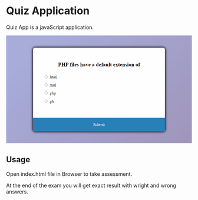 # Quiz Application

Quiz App is a javaScript application.


<div align="center" style="width: 100%">

![quiz_App-gif](quiz_App.gif)

</div>

## Usage

Open index.html file in Browser to take assessment.

At the end of the exam you will get exact result with wright and wrong answers.



